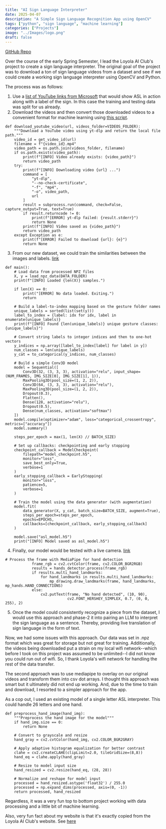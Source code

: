 ```yaml
---
title: "AI Sign Language Interpreter"
date: 2025-04-07
description: "A Simple Sign Language Recognition App using OpenCV"
tags: ["python", "sign language", "machine learning"]
categories: ["Projects"]
image: "../Images/logo.png"
draft: false
---
```


[GitHub Repo](https://github.com/loyolaaiclub/Sign-Language-Recognition)

Over the course of the early Spring Semester, I lead the Loyola AI Club's project to create a sign language 
interpreter. The original goal of the project was to download a ton of sign language videos from a dataset and see if we could create a working sign language interpreter using OpenCV and Python. 

The process was as follows:

1. Use a [list of YouTube links from Microsoft](https://github.com/loyolaaiclub/Sign-Language-Recognition/blob/8be753d802f3424ba300037bf7bb17334a498997/MS-ASL/MSASL_val.json) that would show ASL in action along with a label of the sign. In this case the training and testing data was split for us already.
2. Download the videos and then convert those downloaded videos to a convenient format for machine learning using [this script](https://github.com/loyolaaiclub/Sign-Language-Recognition/blob/8be753d802f3424ba300037bf7bb17334a498997/json_process.py). 

```
def download_youtube_video(url, videos_folder=VIDEOS_FOLDER):
    """Download a YouTube video using yt-dlp and return the local file path."""
    video_id = get_video_id(url)
    filename = f"{video_id}.mp4"
    video_path = os.path.join(videos_folder, filename)
    if os.path.exists(video_path):
        print(f"[INFO] Video already exists: {video_path}")
        return video_path
    try:
        print(f"[INFO] Downloading video {url} ...")
        command = [
            "yt-dlp",
            "--no-check-certificate",
            "-f", "mp4",
            "-o", video_path,
            url
        ]
        result = subprocess.run(command, check=False, capture_output=True, text=True)
        if result.returncode != 0:
            print(f"[ERROR] yt-dlp failed: {result.stderr}")
            return None
        print(f"[INFO] Video saved as {video_path}")
        return video_path
    except Exception as e:
        print(f"[ERROR] Failed to download {url}: {e}")
        return None
```

3. From our new dataset, we could train the similarities between the images and labels. [link](https://github.com/loyolaaiclub/Sign-Language-Recognition/blob/8be753d802f3424ba300037bf7bb17334a498997/json_training.py)

```
def main():
    # Load data from processed NPZ files
    X, y = load_npz_data(DATA_FOLDER)
    print(f"[INFO] Loaded {len(X)} samples.")

    if len(X) == 0:
        print("[ERROR] No data loaded. Exiting.")
        return

    # Build a label-to-index mapping based on the gesture folder names
    unique_labels = sorted(list(set(y)))
    label_to_index = {label: idx for idx, label in enumerate(unique_labels)}
    print(f"[INFO] Found {len(unique_labels)} unique gesture classes: {unique_labels}")

    # Convert string labels to integer indices and then to one-hot vectors
    y_indices = np.array([label_to_index[label] for label in y])
    num_classes = len(unique_labels)
    y_cat = to_categorical(y_indices, num_classes)

    # Build a simple Conv3D model
    model = Sequential([
        Conv3D(32, (3, 3, 3), activation="relu", input_shape=(NUM_FRAMES, IMG_SIZE[0], IMG_SIZE[1], 1)),
        MaxPooling3D(pool_size=(1, 2, 2)),
        Conv3D(64, (3, 3, 3), activation="relu"),
        MaxPooling3D(pool_size=(1, 2, 2)),
        Dropout(0.3),
        Flatten(),
        Dense(128, activation="relu"),
        Dropout(0.5),
        Dense(num_classes, activation="softmax")
    ])
    model.compile(optimizer="adam", loss="categorical_crossentropy", metrics=["accuracy"])
    model.summary()

    steps_per_epoch = max(1, len(X) // BATCH_SIZE)

    # Set up callbacks: checkpointing and early stopping
    checkpoint_callback = ModelCheckpoint(
        filepath="model_checkpoint.h5",
        monitor="loss",
        save_best_only=True,
        verbose=1
    )
    early_stopping_callback = EarlyStopping(
        monitor="loss",
        patience=5,
        verbose=1
    )

    # Train the model using the data generator (with augmentation)
    model.fit(
        data_generator(X, y_cat, batch_size=BATCH_SIZE, augment=True),
        steps_per_epoch=steps_per_epoch,
        epochs=EPOCHS,
        callbacks=[checkpoint_callback, early_stopping_callback]
    )

    model.save("asl_model.h5")
    print("[INFO] Model saved as asl_model.h5")
```

4. Finally, our model would be tested with a live camera. [link](https://github.com/loyolaaiclub/Sign-Language-Recognition/blob/8be753d802f3424ba300037bf7bb17334a498997/app_json.py#L24)

```
# Process the frame with MediaPipe for hand detection
            frame_rgb = cv2.cvtColor(frame, cv2.COLOR_BGR2RGB)
            results = hands_detector.process(frame_rgb)
            if results.multi_hand_landmarks:
                for hand_landmarks in results.multi_hand_landmarks:
                    mp_drawing.draw_landmarks(frame, hand_landmarks, mp_hands.HAND_CONNECTIONS)
            else:
                cv2.putText(frame, "No hand detected", (10, 90),
                            cv2.FONT_HERSHEY_SIMPLEX, 0.7, (0, 0, 255), 2)
```

5. Once the model could consistently recognize a piece from the dataset, I would use this approach and phase-2 it into pairing an LLM to interpret the sign language as a sentence. Thereby, providing live translation of sign language in the form of text.

Now, we had some issues with this approach. Our data was set in .npz format which was great for storage but not great for training. Additionally, the videos being downloaded put a strain on my local wifi network--which before I took on this project was assumed to be unlimited--I did not know you could run out of wifi. So, I thank Loyola's wifi network for handling the rest of the data transfer.

The second approach was to use mediapipe to overlay on our original videos and transform them into csv dot arrays. I thought this approach was smart but it ultimately did not end up working. And, due to the time to train and download, I resorted to a simpler approach for the app.

As a cop out, I used an existing model of a single letter ASL interpreter. This could handle 26 letters and one hand. 

```
def preprocess_hand_image(hand_img):
    """Preprocess the hand image for the model"""
    if hand_img.size == 0:
        return None
        
    # Convert to grayscale and resize
    hand_gray = cv2.cvtColor(hand_img, cv2.COLOR_BGR2GRAY)
    
    # Apply adaptive histogram equalization for better contrast
    clahe = cv2.createCLAHE(clipLimit=2.0, tileGridSize=(8,8))
    hand_eq = clahe.apply(hand_gray)
    
    # Resize to model input size
    hand_resized = cv2.resize(hand_eq, (28, 28))
    
    # Normalize and reshape for model input
    processed = hand_resized.astype('float32') / 255.0
    processed = np.expand_dims(processed, axis=(0, -1))
    return processed, hand_resized
```

Regardless, it was a very fun top to bottom project working with data processing and a little bit of machine learning. 

Also, very fun fact about my website is that it's exactly copied from the Loyola AI Club's website. See [here](https://loyolaaiclub.github.io/projects/movierec/)